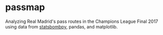 # passmap

Analyzing Real Madrid's pass routes in the Champions League Final 2017 using data from [statsbombpy](https://github.com/statsbomb/statsbombpy), pandas, and matplotlib.

